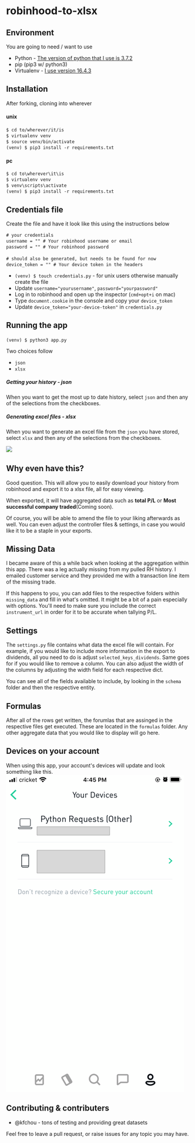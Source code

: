 # robinhood-to-xlsx

## Environment

You are going to need / want to use
- Python - [The version of python that I use is 3.7.2](https://www.python.org/downloads/release/python-372/)
- pip (pip3 w/ python3)
- Virtualenv - [I use version 16.4.3](https://virtualenv.pypa.io/en/latest/)

## Installation

After forking, cloning into wherever
#### unix
```
$ cd to/wherever/it/is
$ virtualenv venv
$ source venv/bin/activate
(venv) $ pip3 install -r requirements.txt
```
#### pc
```
$ cd to\wherever\it\is
$ virtualenv venv 
$ venv\scripts\activate
(venv) $ pip3 install -r requirements.txt
```

## Credentials file
Create the file and have it look like this using the instructions below
```
# your credentials
username = "" # Your robinhood username or email
password = "" # Your robinhood password

# should also be generated, but needs to be found for now
device_token = "" # Your device token in the headers

```
- `(venv) $ touch credentials.py` - for unix users otherwise manually create the file
- Update `username="yourusername"`, `password="yourpassword"`
- Log in to robinhood and open up the inspector (`cmd+opt+i` on mac)
- Type `document.cookie` in the console and copy your `device_token`
- Update `device_token="your-device-token"` in `credentials.py`

## Running the app

`(venv) $ python3 app.py`

Two choices follow
- `json`
- `xlsx`
##### Getting your history - json
When you want to get the most up to date history, select `json` and then any of the selections from the checkboxes.
##### Generating excel files - xlsx
When you want to generate an excel file from the `json` you have stored, select `xlsx` and then any of the selections from the checkboxes.

![](https://pbs.twimg.com/media/DOKNxxPVAAAbun0.jpg)

## Why even have this?
Good question. This will allow you to easily download your history from robinhood and export it to a xlsx file, all for easy viewing.

When exported, it will have aggregated data such as **total P/L** or **Most successful company traded**(Coming soon).

Of course, you will be able to amend the file to your liking afterwards as well. You can even adjust the controller files & settings, in case you would like it to be a staple in your exports.

## Missing Data
I became aware of this a while back when looking at the aggregation within this app. There was a leg actually missing from my pulled RH history. I emailed customer service and they provided me with a transaction line item of the missing trade.

If this happens to you, you can add files to the respective folders within `missing_data` and fill in what's omitted. It might be a bit of a pain especially with options. You'll need to make sure you include the correct `instrument_url` in order for it to be accurate when tallying P/L.

## Settings
The `settings.py` file contains what data the excel file will contain. For example, if you would like to include more information in the export to dividends, all you need to do is adjust `selected_keys_dividends`. Same goes for if you would like to remove a column.  You can also adjust the width of the columns by adjusting the width field for each respective dict.

You can see all of the fields available to include, by looking in the `schema` folder and then the respective entity.

## Formulas
After all of the rows get written, the forumlas that are assinged in the respective files get executed. These are located in the `formulas` folder. Any other aggregate data that you would like to display will go here.

## Devices on your account
When using this app, your account's devices will update and look something like this.
![](robinhood-devices.png)

## Contributing & contributers

- @kfchou - tons of testing and providing great datasets

Feel free to leave a pull request, or raise issues for any topic you may have.

